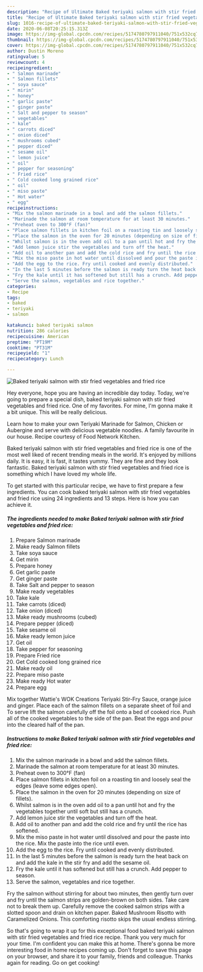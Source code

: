 ```yaml
---
description: "Recipe of Ultimate Baked teriyaki salmon with stir fried vegetables and fried rice"
title: "Recipe of Ultimate Baked teriyaki salmon with stir fried vegetables and fried rice"
slug: 1016-recipe-of-ultimate-baked-teriyaki-salmon-with-stir-fried-vegetables-and-fried-rice
date: 2020-06-08T20:25:15.313Z
image: https://img-global.cpcdn.com/recipes/5174780797911040/751x532cq70/baked-teriyaki-salmon-with-stir-fried-vegetables-and-fried-rice-recipe-main-photo.jpg
thumbnail: https://img-global.cpcdn.com/recipes/5174780797911040/751x532cq70/baked-teriyaki-salmon-with-stir-fried-vegetables-and-fried-rice-recipe-main-photo.jpg
cover: https://img-global.cpcdn.com/recipes/5174780797911040/751x532cq70/baked-teriyaki-salmon-with-stir-fried-vegetables-and-fried-rice-recipe-main-photo.jpg
author: Dustin Moreno
ratingvalue: 5
reviewcount: 4
recipeingredient:
- " Salmon marinade"
- " Salmon fillets"
- " soya sauce"
- " mirin"
- " honey"
- " garlic paste"
- " ginger paste"
- " Salt and pepper to season"
- " vegetables"
- " kale"
- " carrots diced"
- " onion diced"
- " mushrooms cubed"
- " pepper diced"
- " sesame oil"
- " lemon juice"
- " oil"
- " pepper for seasoning"
- " Fried rice"
- " Cold cooked long grained rice"
- " oil"
- " miso paste"
- " Hot water"
- " egg"
recipeinstructions:
- "Mix the salmon marinade in a bowl and add the salmon fillets."
- "Marinade the salmon at room temperature for at least 30 minutes."
- "Preheat oven to 300°F (fan)"
- "Place salmon fillets in kitchen foil on a roasting tin and loosely seal the edges (leave some edges open)."
- "Place the salmon in the oven for 20 minutes (depending on size of fillets)."
- "Whilst salmon is in the oven add oil to a pan until hot and fry the vegetables together until soft but still has a crunch."
- "Add lemon juice stir the vegetables and turn off the heat."
- "Add oil to another pan and add the cold rice and fry until the rice has softened."
- "Mix the miso paste in hot water until dissolved and pour the paste into the rice. Mix the paste into the rice until even."
- "Add the egg to the rice. Fry until cooked and evenly distributed."
- "In the last 5 minutes before the salmon is ready turn the heat back on and add the kale in the stir fry and add the sesame oil."
- "Fry the kale until it has softened but still has a crunch. Add pepper to season."
- "Serve the salmon, vegetables and rice together."
categories:
- Recipe
tags:
- baked
- teriyaki
- salmon

katakunci: baked teriyaki salmon 
nutrition: 286 calories
recipecuisine: American
preptime: "PT19M"
cooktime: "PT31M"
recipeyield: "1"
recipecategory: Lunch

---
```



![Baked teriyaki salmon with stir fried vegetables and fried rice](https://img-global.cpcdn.com/recipes/5174780797911040/751x532cq70/baked-teriyaki-salmon-with-stir-fried-vegetables-and-fried-rice-recipe-main-photo.jpg)

Hey everyone, hope you are having an incredible day today. Today, we're going to prepare a special dish, baked teriyaki salmon with stir fried vegetables and fried rice. One of my favorites. For mine, I'm gonna make it a bit unique. This will be really delicious.

Learn how to make your own Teriyaki Marinade for Salmon, Chicken or Aubergine and serve with delicious vegetable noodles. A family favourite in our house. Recipe courtesy of Food Network Kitchen.

Baked teriyaki salmon with stir fried vegetables and fried rice is one of the most well liked of recent trending meals in the world. It's enjoyed by millions daily. It is easy, it is fast, it tastes yummy. They are fine and they look fantastic. Baked teriyaki salmon with stir fried vegetables and fried rice is something which I have loved my whole life.


To get started with this particular recipe, we have to first prepare a few ingredients. You can cook baked teriyaki salmon with stir fried vegetables and fried rice using 24 ingredients and 13 steps. Here is how you can achieve it.

<!--inarticleads1-->

##### The ingredients needed to make Baked teriyaki salmon with stir fried vegetables and fried rice:

1. Prepare  Salmon marinade
1. Make ready  Salmon fillets
1. Take  soya sauce
1. Get  mirin
1. Prepare  honey
1. Get  garlic paste
1. Get  ginger paste
1. Take  Salt and pepper to season
1. Make ready  vegetables
1. Take  kale
1. Take  carrots (diced)
1. Take  onion (diced)
1. Make ready  mushrooms (cubed)
1. Prepare  pepper (diced)
1. Take  sesame oil
1. Make ready  lemon juice
1. Get  oil
1. Take  pepper for seasoning
1. Prepare  Fried rice
1. Get  Cold cooked long grained rice
1. Make ready  oil
1. Prepare  miso paste
1. Make ready  Hot water
1. Prepare  egg


Mix together Wattie&#39;s WOK Creations Teriyaki Stir-Fry Sauce, orange juice and ginger. Place each of the salmon fillets on a separate sheet of foil and To serve lift the salmon carefully off the foil onto a bed of cooked rice. Push all of the cooked vegetables to the side of the pan. Beat the eggs and pour into the cleared half of the pan. 

<!--inarticleads2-->

##### Instructions to make Baked teriyaki salmon with stir fried vegetables and fried rice:

1. Mix the salmon marinade in a bowl and add the salmon fillets.
1. Marinade the salmon at room temperature for at least 30 minutes.
1. Preheat oven to 300°F (fan)
1. Place salmon fillets in kitchen foil on a roasting tin and loosely seal the edges (leave some edges open).
1. Place the salmon in the oven for 20 minutes (depending on size of fillets).
1. Whilst salmon is in the oven add oil to a pan until hot and fry the vegetables together until soft but still has a crunch.
1. Add lemon juice stir the vegetables and turn off the heat.
1. Add oil to another pan and add the cold rice and fry until the rice has softened.
1. Mix the miso paste in hot water until dissolved and pour the paste into the rice. Mix the paste into the rice until even.
1. Add the egg to the rice. Fry until cooked and evenly distributed.
1. In the last 5 minutes before the salmon is ready turn the heat back on and add the kale in the stir fry and add the sesame oil.
1. Fry the kale until it has softened but still has a crunch. Add pepper to season.
1. Serve the salmon, vegetables and rice together.


Fry the salmon without stirring for about two minutes, then gently turn over and fry until the salmon strips are golden-brown on both sides. Take care not to break them up. Carefully remove the cooked salmon strips with a slotted spoon and drain on kitchen paper. Baked Mushroom Risotto with Caramelized Onions. This comforting risotto skips the usual endless stirring. 

So that's going to wrap it up for this exceptional food baked teriyaki salmon with stir fried vegetables and fried rice recipe. Thank you very much for your time. I'm confident you can make this at home. There's gonna be more interesting food in home recipes coming up. Don't forget to save this page on your browser, and share it to your family, friends and colleague. Thanks again for reading. Go on get cooking!
